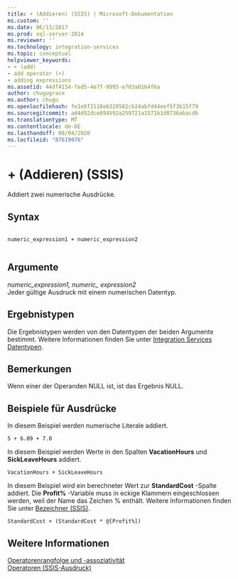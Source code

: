 ```yaml
---
title: + (Addieren) (SSIS) | Microsoft-Dokumentation
ms.custom: ''
ms.date: 06/13/2017
ms.prod: sql-server-2014
ms.reviewer: ''
ms.technology: integration-services
ms.topic: conceptual
helpviewer_keywords:
- + (add)
- add operator (+)
- adding expressions
ms.assetid: 44df4154-fed5-4e7f-9995-e703a0164f6a
author: chugugrace
ms.author: chugu
ms.openlocfilehash: fe1e8f2118e6328582cb24abfd44eef5f3b15f79
ms.sourcegitcommit: ad4d92dce894592a259721a1571b1d8736abacdb
ms.translationtype: MT
ms.contentlocale: de-DE
ms.lasthandoff: 08/04/2020
ms.locfileid: "87619976"
---
```

# <a name="-add-ssis"></a>+ (Addieren) (SSIS)
  Addiert zwei numerische Ausdrücke.  
  
## <a name="syntax"></a>Syntax  
  
```  
  
numeric_expression1 + numeric_expression2  
  
```  
  
## <a name="arguments"></a>Argumente  
 *numeric_expression1, numeric_ expression2*  
 Jeder gültige Ausdruck mit einem numerischen Datentyp.  
  
## <a name="result-types"></a>Ergebnistypen  
 Die Ergebnistypen werden von den Datentypen der beiden Argumente bestimmt. Weitere Informationen finden Sie unter [Integration Services Datentypen](../data-flow/integration-services-data-types.md).  
  
## <a name="remarks"></a>Bemerkungen  
 Wenn einer der Operanden NULL ist, ist das Ergebnis NULL.  
  
## <a name="expression-examples"></a>Beispiele für Ausdrücke  
 In diesem Beispiel werden numerische Literale addiert.  
  
```  
5 + 6.09 + 7.0  
```  
  
 In diesem Beispiel werden Werte in den Spalten **VacationHours** und **SickLeaveHours** addiert.  
  
```  
VacationHours + SickLeaveHours  
```  
  
 In diesem Beispiel wird ein berechneter Wert zur **StandardCost** -Spalte addiert. Die **Profit%** -Variable muss in eckige Klammern eingeschlossen werden, weil der Name das Zeichen % enthält. Weitere Informationen finden Sie unter [Bezeichner &#40;SSIS&#41;](identifiers-ssis.md).  
  
```  
StandardCost + (StandardCost * @[Profit%])  
```  
  
## <a name="see-also"></a>Weitere Informationen  
 [Operatorenrangfolge und -assoziativität](operator-precedence-and-associativity.md)   
 [Operatoren &#40;SSIS-Ausdruck&#41;](operators-ssis-expression.md)  
  
  
